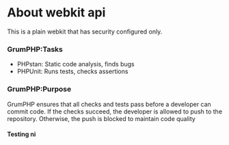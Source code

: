 # About webkit api

This is a plain webkit that has security configured only.

### GrumPHP:Tasks
- PHPstan: Static code analysis, finds bugs
- PHPUnit: Runs tests, checks assertions

### GrumPHP:Purpose
<p>GrumPHP ensures that all checks and tests pass before a developer can commit code. If the checks succeed, the developer is allowed to push to the repository. Otherwise, the push is blocked to maintain code quality</p>

#### Testing ni
